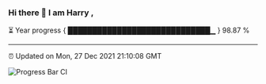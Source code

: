 ### Hi there 👋 I am Harry , 

⏳ Year progress { █████████████████████████████▁ } 98.87 %

---

⏰ Updated on Mon, 27 Dec 2021 21:10:08 GMT

![Progress Bar CI](https://github.com/duykhang68/duykhang68/workflows/Progress%20Bar%20CI/badge.svg)
